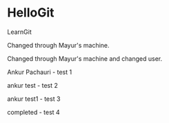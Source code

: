 HelloGit
========

LearnGit


Changed through Mayur's machine.

Changed through Mayur's machine and changed user.

Ankur Pachauri - test 1

ankur test - test 2

ankur test1 - test 3

completed - test 4